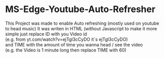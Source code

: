 # MS-Edge-Youtube-Auto-Refresher
This Project was made to enable Auto refreshing (mostly used on youtube to head music)
It was writen in HTML (without Javascript to make it more simple just replace ID with you Video id    
(e.g. from yt.com/watch?v=ejTgl3cCyDO it´s ejTgl3cCyDO)   
and TIME with the amount of time you wanna head / see the video   
(e.g. the Video is 1 minute long then replace TIME with 60)     
